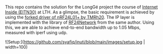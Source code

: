 This repo contains the solution for the LongGé project the course of [Internet Inside (EITN30)](https://www.eit.lth.se/index.php?ciuid=1392&coursepage=10001&L=1) at LTH. As a glimpse, the basic requirement is achieved by using the [forked driver of nRF24L01+ by TMRh20](https://nrf24.github.io/RF24/). The IP layer is implemented with the library of [RF24Network](https://nrf24.github.io/RF24Network/) from the same author. Using this, we are able to achieve end-to-end bandwidth up to 1.05 Mbps, measured with iperf using udp.

![Setup:](https://github.com/syafiq/inuti/blob/main/images/setup.jpg | width=100)
